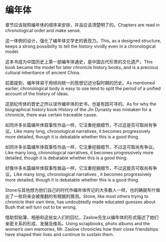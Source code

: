 # 编年体

<p><span class="chinese">章节应该按照编年体的顺序来安排，并且应该清楚明了的。</span><span class="english">Chapters are read in chronological order and make sense.</span></p>

<p><span class="chinese">这一体例的设计，强化了编年体文学史的表现力。</span><span class="english">This, as a designed structure, keeps a strong possibility to tell the history vividly even in a chronological model.</span></p>

<p><span class="chinese">这本书成为中国历史上第一部编年体通史，是中国古代珍贵的文化遗产。</span><span class="english">This book became the model for later chronicle history books, and is a precious cultural inheritance of ancient China.</span></p>

<p><span class="chinese">前面提到，编年体易于用倾向统一的思想记述分裂时期的历史。</span><span class="english">As mentioned earlier, chronological body is easy to use tend to split the period of a unified account of the history of ideas.</span></p>

<p><span class="chinese">这部纪传体的晋史之所以误作编年体的史书，也是有因可寻的。</span><span class="english">As for why the biographical history book History of the Jin Dynasty was mistaken for a chronicle, there was certain traceable cause.</span></p>

<p><span class="chinese">如同许多长篇编年体叙事性作品一样，它注重挖掘细节，不过这是否可取尚有争议。</span><span class="english">Like many long, chronological narratives, it becomes progressively more detailed, though it is debatable whether this is a good thing.</span></p>

<p><span class="chinese">如同许多长篇编年体叙事性作品一样，它注重挖掘细节，不过这可取尚有争议。</span><span class="english">Like many long, chronological narratives, it becomes progressively more detailed, though it is debatable whether this is a good thing.</span></p>

<p><span class="chinese">好像许多长篇编年体叙事性做品一样，它注重挖掘细节，不过这能否可取尚有争议。</span><span class="english">Like many long, chronological narratives , it becomes progressively more detailed, though it is debatable whether this is a good thing.</span></p>

<p><span class="chinese">Stone与其他想为他们自己的时代作编年体传记的大多数人一样，也的确就布什做出了一些将来会被推翻的有根据的猜测。</span><span class="english">Stone, like most others trying to chronicle their own time, has undoubtedly made educated guesses about Bush that will turn out to be wrong.</span></p>

<p><span class="chinese">借助剪贴簿、相册和这些女人们的回忆，Zaslow先生以编年体的形式描述了她们亲密关系的形成、发展及维系。</span><span class="english">Using scrapbooks, photo albums and the women’s own memories, Mr. Zaslow chronicles how their close friendships have shaped their lives and continue to sustain them.</span></p>

